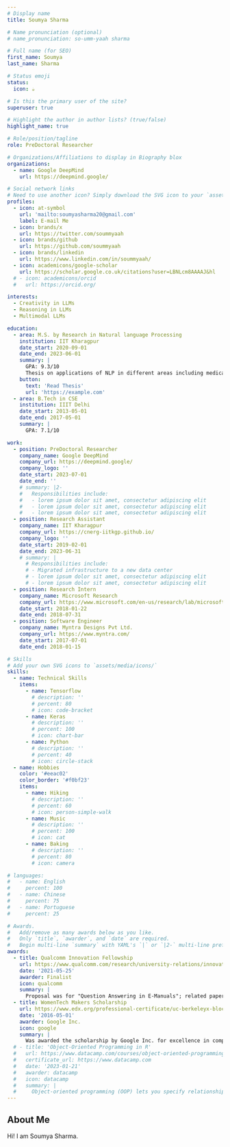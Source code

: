 ```yaml
---
# Display name
title: Soumya Sharma

# Name pronunciation (optional)
# name_pronunciation: so-umm-yaah sharma

# Full name (for SEO)
first_name: Soumya
last_name: Sharma

# Status emoji
status:
  icon: ☕️

# Is this the primary user of the site?
superuser: true

# Highlight the author in author lists? (true/false)
highlight_name: true

# Role/position/tagline
role: PreDoctoral Researcher

# Organizations/Affiliations to display in Biography blox
organizations:
  - name: Google DeepMind
    url: https://deepmind.google/

# Social network links
# Need to use another icon? Simply download the SVG icon to your `assets/media/icons/` folder.
profiles:
  - icon: at-symbol
    url: 'mailto:soumyasharma20@gmail.com'
    label: E-mail Me
  - icon: brands/x
    url: https://twitter.com/soummyaah
  - icon: brands/github
    url: https://github.com/soummyaah
  - icon: brands/linkedin
    url: https://www.linkedin.com/in/soummyaah/
  - icon: academicons/google-scholar
    url: https://scholar.google.co.uk/citations?user=LBNLcm8AAAAJ&hl
  # - icon: academicons/orcid
  #   url: https://orcid.org/

interests:
  - Creativity in LLMs
  - Reasoning in LLMs
  - Multimodal LLMs

education:
  - area: M.S. by Research in Natural language Processing
    institution: IIT Kharagpur
    date_start: 2020-09-01
    date_end: 2023-06-01
    summary: |
      GPA: 9.3/10
      Thesis on applications of NLP in different areas including medical and financial domain. Supervised by [Prof. Pawan Goyal](https://cse.iitkgp.ac.in/~pawang/) and [Prof. Niloy Ganguly](http://www.facweb.iitkgp.ac.in/~niloy/). 
    button:
      text: 'Read Thesis'
      url: 'https://example.com'
  - area: B.Tech in CSE
    institution: IIIT Delhi
    date_start: 2013-05-01
    date_end: 2017-05-01
    summary: |
      GPA: 7.1/10

work:
  - position: PreDoctoral Researcher
    company_name: Google DeepMind
    company_url: https://deepmind.google/
    company_logo: ''
    date_start: 2023-07-01
    date_end: ''
    # summary: |2-
    #   Responsibilities include:
    #   - lorem ipsum dolor sit amet, consectetur adipiscing elit
    #   - lorem ipsum dolor sit amet, consectetur adipiscing elit
    #   - lorem ipsum dolor sit amet, consectetur adipiscing elit
  - position: Research Assistant
    company_name: IIT Kharagpur
    company_url: https://cnerg-iitkgp.github.io/
    company_logo: ''
    date_start: 2019-02-01
    date_end: 2023-06-31
    # summary: |
      # Responsibilities include:
      # - Migrated infrastructure to a new data center
      # - lorem ipsum dolor sit amet, consectetur adipiscing elit
      # - lorem ipsum dolor sit amet, consectetur adipiscing elit
  - position: Research Intern
    company_name: Microsoft Research
    company_url: https://www.microsoft.com/en-us/research/lab/microsoft-research-india/
    date_start: 2018-01-22
    date_end: 2018-07-31
  - position: Software Engineer
    company_name: Myntra Designs Pvt Ltd.
    company_url: https://www.myntra.com/
    date_start: 2017-07-01
    date_end: 2018-01-15

# Skills
# Add your own SVG icons to `assets/media/icons/`
skills:
  - name: Technical Skills
    items:
      - name: Tensorflow
        # description: ''
        # percent: 80
        # icon: code-bracket
      - name: Keras
        # description: ''
        # percent: 100
        # icon: chart-bar
      - name: Python
        # description: ''
        # percent: 40
        # icon: circle-stack
  - name: Hobbies
    color: '#eeac02'
    color_border: '#f0bf23'
    items:
      - name: Hiking
        # description: ''
        # percent: 60
        # icon: person-simple-walk
      - name: Music
        # description: ''
        # percent: 100
        # icon: cat
      - name: Baking
        # description: ''
        # percent: 80
        # icon: camera

# languages:
#   - name: English
#     percent: 100
#   - name: Chinese
#     percent: 75
#   - name: Portuguese
#     percent: 25

# Awards.
#   Add/remove as many awards below as you like.
#   Only `title`, `awarder`, and `date` are required.
#   Begin multi-line `summary` with YAML's `|` or `|2-` multi-line prefix and indent 2 spaces below.
awards:
  - title: Qualcomm Innovation Fellowship
    url: https://www.qualcomm.com/research/university-relations/innovation-fellowship/2021-india
    date: '2021-05-25'
    awarder: Finalist
    icon: qualcomm
    summary: |
      Proposal was for "Question Answering in E-Manuals"; related paper published in EMNLP 2021
  - title: WomenTech Makers Scholarship
    url: https://www.edx.org/professional-certificate/uc-berkeleyx-blockchain-fundamentals
    date: '2016-05-01'
    awarder: Google Inc.
    icon: google
    summary: |
      Was awarded the scholarship by Google Inc. for excellence in computer science, leadership, and passion for technology.
  # - title: 'Object-Oriented Programming in R'
  #   url: https://www.datacamp.com/courses/object-oriented-programming-with-s3-and-r6-in-r
  #   certificate_url: https://www.datacamp.com
  #   date: '2023-01-21'
  #   awarder: datacamp
  #   icon: datacamp
  #   summary: |
  #     Object-oriented programming (OOP) lets you specify relationships between functions and the objects that they can act on, helping you manage complexity in your code. This is an intermediate level course, providing an introduction to OOP, using the S3 and R6 systems. S3 is a great day-to-day R programming tool that simplifies some of the functions that you write. R6 is especially useful for industry-specific analyses, working with web APIs, and building GUIs.
---
```


## About Me

Hi! I am Soumya Sharma.
<!-- Chien Shiung Wu is a professor of artificial intelligence at the Stanford AI Lab. Her research interests include distributed robotics, mobile computing and programmable matter. She leads the Robotic Neurobiology group, which develops self-reconfiguring robots, systems of self-organizing robots, and mobile sensor networks. -->
